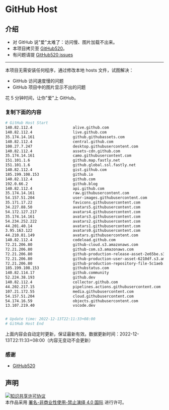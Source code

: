 # GitHub Host
## 介绍
- 对 GitHub 说"爱"太难了：访问慢、图片加载不出来。
- 本项目拷贝至 [GitHub520](https://github.com/521xueweihan/GitHub520)。
- 有问题请提 [GitHub520 issues](https://github.com/521xueweihan/GitHub520/issues/new)

---

本项目无需安装任何程序，通过修改本地 hosts 文件，试图解决：
- GitHub 访问速度慢的问题
- GitHub 项目中的图片显示不出的问题

花 5 分钟时间，让你"爱"上 GitHub。

### 复制下面的内容
```bash
# GitHub Host Start
140.82.112.4                  alive.github.com
140.82.112.4                  live.github.com
35.174.14.161                 github.githubassets.com
140.82.112.4                  central.github.com
100.27.7.247                  desktop.githubusercontent.com
140.82.112.4                  assets-cdn.github.com
35.174.14.161                 camo.githubusercontent.com
151.101.1.6                   github.map.fastly.net
151.101.1.6                   github.global.ssl.fastly.net
140.82.112.4                  gist.github.com
185.199.108.153               github.io
140.82.112.4                  github.com
192.0.66.2                    github.blog
140.82.112.4                  api.github.com
35.174.14.161                 raw.githubusercontent.com
54.157.51.204                 user-images.githubusercontent.com
35.171.17.22                  favicons.githubusercontent.com
34.227.88.50                  avatars5.githubusercontent.com
54.172.127.217                avatars4.githubusercontent.com
35.174.14.161                 avatars3.githubusercontent.com
54.234.252.222                avatars2.githubusercontent.com
44.201.40.14                  avatars1.githubusercontent.com
3.95.163.122                  avatars0.githubusercontent.com
44.210.81.149                 avatars.githubusercontent.com
140.82.112.4                  codeload.github.com
72.21.206.80                  github-cloud.s3.amazonaws.com
72.21.206.80                  github-com.s3.amazonaws.com
72.21.206.80                  github-production-release-asset-2e65be.s3.amazonaws.com
72.21.206.80                  github-production-user-asset-6210df.s3.amazonaws.com
72.21.206.80                  github-production-repository-file-5c1aeb.s3.amazonaws.com
185.199.108.153               githubstatus.com
140.82.114.17                 github.community
52.224.38.193                 github.dev
140.82.112.4                  collector.github.com
44.202.217.15                 pipelines.actions.githubusercontent.com
107.21.172.55                 media.githubusercontent.com
54.157.51.204                 cloud.githubusercontent.com
54.174.16.59                  objects.githubusercontent.com
13.107.219.40                 vscode.dev


# Update time: 2022-12-13T22:11:33+08:00
# GitHub Host End

```
上面内容会自动定时更新，保证最新有效。数据更新时间：2022-12-13T22:11:33+08:00（内容无变动不会更新）

### 感谢

- [GitHub520](https://github.com/521xueweihan/GitHub520)

## 声明
<a rel="license" href="https://creativecommons.org/licenses/by-nc-nd/4.0/deed.zh"><img alt="知识共享许可协议" style="border-width: 0" src="https://licensebuttons.net/l/by-nc-nd/4.0/88x31.png"></a><br>本作品采用 <a rel="license" href="https://creativecommons.org/licenses/by-nc-nd/4.0/deed.zh">署名-非商业性使用-禁止演绎 4.0 国际</a> 进行许可。